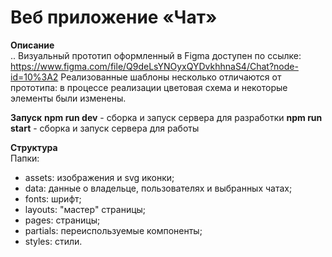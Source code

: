 # Веб приложение «Чат»

**Описание**  
..
Визуальный прототип оформленный в Figma доступен по ссылке: https://www.figma.com/file/Q9deLsYNOyxQYDvkhhnaS4/Chat?node-id=10%3A2
Реализованные шаблоны несколько отличаются от прототипа: в процессе реализации цветовая схема и некоторые элементы были изменены.

**Запуск**
**npm run dev** - сборка и запуск сервера для разработки
**npm run start** - сборка и запуск сервера для работы

**Структура**  
Папки:
- assets: изображения и svg иконки;
- data: данные о владельце, пользователях и выбранных чатах;
- fonts: шрифт;
- layouts: "мастер" страницы;
- pages: страницы;
- partials: переиспользуемые компоненты;
- styles: стили.
